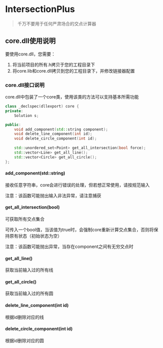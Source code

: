 # IntersectionPlus

> 千万不要用于任何严肃场合的交点计算器

## core.dll使用说明

要使用core.dll，您需要：

1. 将当前项目的所有.h拷贝于您的工程目录下
2. 将core.lib和core.dll拷贝到您的工程目录下，并修改链接器配置

### core.dll接口说明

core.dll中包装了一个core类，使用该类的方法可以支持基本所需功能

```c++
class _declspec(dllexport) core {
private:
	Solution s;

public:
	void add_component(std::string component);
    void delete_line_component(int id);
	void delete_circle_component(int id);
    
	std::unordered_set<Point> get_all_intersection(bool force);
	std::vector<Line> get_all_line();
	std::vector<Circle> get_all_circle();
};
```

#### add_component(std::string)

接收任意字符串，core会进行错误的处理，但若想正常使用，请按规范输入

注意：该函数可能抛出输入非法异常，请注意捕获

#### get_all_intersection(bool)

可获取所有交点集合

可传入一个bool值，当该值为true时，会强制core重新计算交点集合，否则将保持原有状态（初始状态为空）

注意：该函数可能抛出异常，当存在component之间有无穷交点时

#### get_all_line()

获取当前输入过的所有线

#### get_all_circle()

获取当前输入过的所有圆

#### delete_line_component(int id)

根据id删除对应的线

#### delete_circle_component(int id)

根据id删除对应的圆